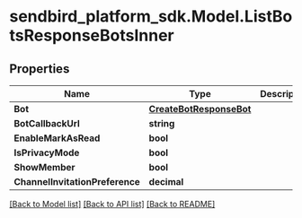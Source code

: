 
# sendbird_platform_sdk.Model.ListBotsResponseBotsInner

## Properties

Name | Type | Description | Notes
------------ | ------------- | ------------- | -------------
**Bot** | [**CreateBotResponseBot**](CreateBotResponseBot.md) |  | [optional] 
**BotCallbackUrl** | **string** |  | [optional] 
**EnableMarkAsRead** | **bool** |  | [optional] 
**IsPrivacyMode** | **bool** |  | [optional] 
**ShowMember** | **bool** |  | [optional] 
**ChannelInvitationPreference** | **decimal** |  | [optional] 

[[Back to Model list]](../README.md#documentation-for-models)
[[Back to API list]](../README.md#documentation-for-api-endpoints)
[[Back to README]](../README.md)

